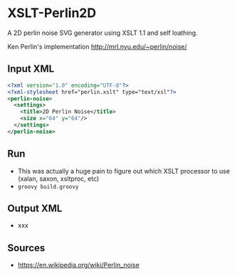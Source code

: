 # XSLT-Perlin2D


A 2D perlin noise SVG generator using XSLT 1.1 and self loathing.


Ken Perlin's implementation http://mrl.nyu.edu/~perlin/noise/


## Input XML
```xml
<?xml version="1.0" encoding="UTF-8"?>
<?xml-stylesheet href="perlin.xslt" type="text/xsl"?>
<perlin-noise>
  <settings>
    <title>2D Perlin Noise</title>
    <size x="64" y="64"/>      
  </settings>
</perlin-noise>
```


## Run
* This was actually a huge pain to figure out which XSLT processor to use (xalan, saxon, xsltproc, etc)
* ```groovy build.groovy```



## Output XML
* xxx


## Sources
* https://en.wikipedia.org/wiki/Perlin_noise